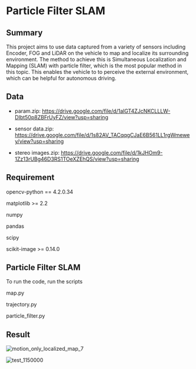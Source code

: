 # Particle Filter SLAM

## Summary

This project aims to use data captured from a variety of sensors including Encoder, FOG and LiDAR on the vehicle to map and localize its surrounding environment. The method to achieve this is Simultaneous Localization and Mapping (SLAM) with particle filter, which is the most popular method in this topic. This enables the vehicle to to perceive the external environment, which can be helpful for autonomous driving.

## Data

- param.zip: https://drive.google.com/file/d/1alGT4ZJcNKCLLLW-DIbt50p8ZBFrUyFZ/view?usp=sharing

- sensor data.zip: https://drive.google.com/file/d/1s82AV_TACqqgCJaE6B561LL1rgWmewey/view?usp=sharing

- stereo images.zip: https://drive.google.com/file/d/1kJHOm9-1Zz13rUBg46D3RS1TOeXZEhQS/view?usp=sharing

## Requirement

opencv-python == 4.2.0.34

matplotlib >= 2.2

numpy

pandas

scipy

scikit-image >= 0.14.0

## Particle Filter SLAM

To run the code, run the scripts

map.py

trajectory.py

particle_filter.py

## Result

![motion_only_localized_map_7](https://tva1.sinaimg.cn/large/e6c9d24egy1gzve92em10j20hs0dcq3b.jpg)

![test_1150000](https://tva1.sinaimg.cn/large/e6c9d24egy1gzve9yrpiqj20hs0dcjrs.jpg)